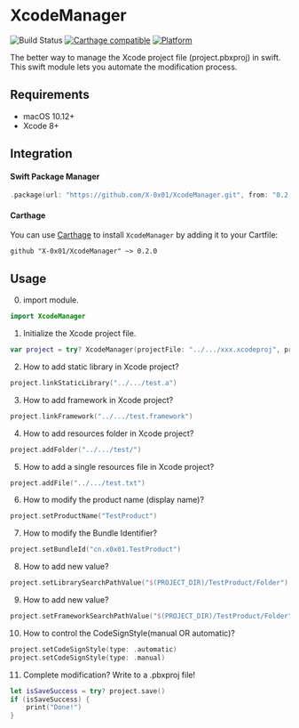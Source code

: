 # XcodeManager

![Build Status](https://github.com/X-0x01/XcodeManager/actions/workflows/swift.yml/badge.svg?branch=master)
[![Carthage compatible](https://img.shields.io/badge/Carthage-compatible-00D835.svg?style=flat)](https://github.com/Carthage/Carthage)
[![Platform](https://img.shields.io/badge/Platform-OSX-green.svg)](https://github.com/X-0x01/XcodeManager)

The better way to manage the Xcode project file (project.pbxproj) in swift.
This swift module lets you automate the modification process.

## Requirements

- macOS 10.12+
- Xcode 8+

## Integration

#### Swift Package Manager
```swift
.package(url: "https://github.com/X-0x01/XcodeManager.git", from: "0.2.0")
```

#### Carthage
You can use [Carthage](https://github.com/Carthage/Carthage) to install `XcodeManager` by adding it to your Cartfile:
```
github "X-0x01/XcodeManager" ~> 0.2.0
```

## Usage
0. import module.

```swift
import XcodeManager
```

1. Initialize the Xcode project file.

```swift
var project = try? XcodeManager(projectFile: "../.../xxx.xcodeproj", printLog: true)
```

2. How to add static library in Xcode project?

```swift
project.linkStaticLibrary("../.../test.a")
```

3. How to add framework in Xcode project?

```swift
project.linkFramework("../.../test.framework")
```

4. How to add resources folder in Xcode project?

```swift
project.addFolder("../.../test/")
```

5. How to add a single resources file in Xcode project?

```swift
project.addFile("../.../test.txt")
```

6. How to modify the product name (display name)?

```swift
project.setProductName("TestProduct")
```

7. How to modify the Bundle Identifier?

```swift
project.setBundleId("cn.x0x01.TestProduct")
```

8. How to add new <Library Search Paths> value?

```swift
project.setLibrarySearchPathValue("$(PROJECT_DIR)/TestProduct/Folder")
```

9. How to add new <Framework Search Paths> value?

```swift
project.setFrameworkSearchPathValue("$(PROJECT_DIR)/TestProduct/Folder")
```

10. How to control the CodeSignStyle(manual OR automatic)?

```swift
project.setCodeSignStyle(type: .automatic)
project.setCodeSignStyle(type: .manual)
```

11. Complete modification? Write to a .pbxproj file!

```swift
let isSaveSuccess = try? project.save()
if (isSaveSuccess) {
	print("Done!")
}
```

